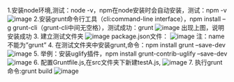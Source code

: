 1.安装node环境,测试：node -v，npm在node安装时会自动安装，测试：npm -v
![image](https://github.com/warplan/test/blob/master/images/1.png)
2.安装grunt命令行工具（cli:command-line interface），npm install –g grunt-cli（grunt-cli中间无空格），测试成功：grunt
![image](https://github.com/warplan/test/blob/master/images/2.png)
出现上图，说明安装成功
3.	建立测试文件夹
![image](https://github.com/warplan/test/blob/master/images/3.png)
package.json文件：
![image](https://github.com/warplan/test/blob/master/images/4.png)
注：name不能为”grunt”
4.	在测试文件夹中安装grunt,命令：npm install grunt –save-dev
![image](https://github.com/warplan/test/blob/master/images/5.png)
5.	举例：安装uglify插件，npm install grunt-contrib-uglify –save-dev
![image](https://github.com/warplan/test/blob/master/images/6.png)
6.	配置Gruntfile.js,在src文件夹下新建testA.js,
![image](https://github.com/warplan/test/blob/master/images/7.png)
7.	执行grunt命令:grunt build
![image](https://github.com/warplan/test/blob/master/images/8.png)
